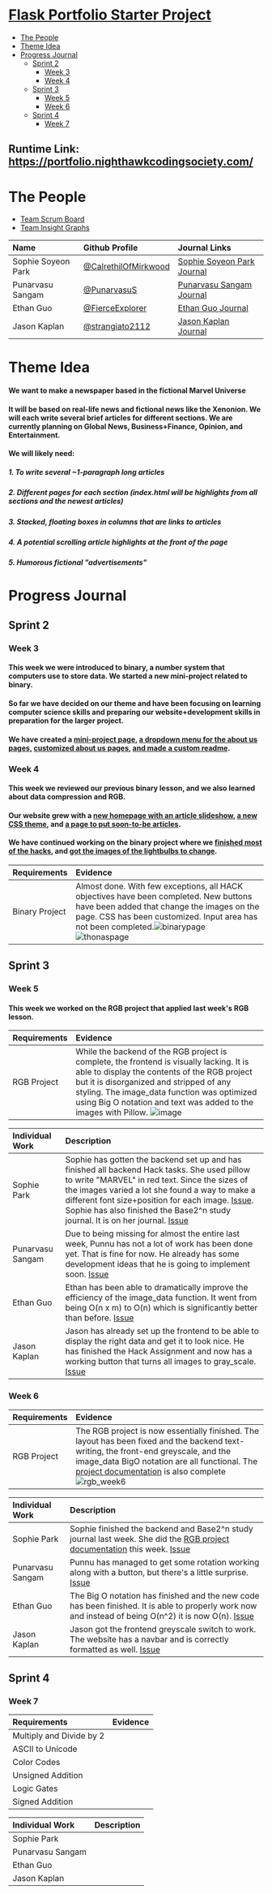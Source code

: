 # [Flask Portfolio Starter Project](https://nighthawkcodingsociety.com/projectsearch/details/Flask%20Portfolio%20Starter)
<!--ts-->
   * [The People](#the-people)
   * [Theme Idea](#theme-idea)
   * [Progress Journal](#progress-journal)
      * [Sprint 2](#sprint-2)
         * [Week 3](#week-3)
         * [Week 4](#week-4)
      * [Sprint 3](#sprint-3)
         * [Week 5](#week-5)
         * [Week 6](#week-6)
      * [Sprint 4](#sprint-4)
         * [Week 7](#week-7)
<!--te-->
## Runtime Link: https://portfolio.nighthawkcodingsociety.com/
# The People

- [Team Scrum Board](https://github.com/CalrethilOfMirkwood/flask_portfolio/projects/1)
- [Team Insight Graphs](https://github.com/CalrethilOfMirkwood/flask_portfolio/graphs/contributors)

 Name | Github Profile | Journal Links
| :---- | :---- | :---- |
| Sophie Soyeon Park | [@CalrethilOfMirkwood](https://github.com/CalrethilOfMirkwood) | [Sophie Soyeon Park Journal](https://docs.google.com/document/d/1p0HJV9DaE6A2R0R5cqNIFT2G01R6gcRTk_YQLqi-JYE/edit?usp=sharing) 
| Punarvasu Sangam | [@PunarvasuS](https://github.com/PunarvasuS) | [Punarvasu Sangam Journal](https://docs.google.com/document/d/1fD9aVooS0dbOJZCmh1KXjiAS6M9TM4oYgXOhvFVISPk/edit?usp=sharing) 
| Ethan Guo | [@FierceExplorer](https://github.com/FierceExplorer) | [Ethan Guo Journal](https://docs.google.com/document/d/11vsWPaCuoXcu6-stnnRsQocQagZt6etMUKN_my-wCZQ/edit)
| Jason Kaplan | [@strangiato2112](https://github.com/strangiato2112) | [Jason Kaplan Journal](https://docs.google.com/document/d/1_07UqztsMrCB-25jyAmEY0PtHlpxz_5iJnr5U1ZaHe8/edit)


# Theme Idea
#### We want to make a newspaper based in the fictional Marvel Universe
#### It will be based on real-life news and fictional news like the Xenonion.  We will each write several brief articles for different sections.  We are currently planning on Global News, Business+Finance, Opinion, and Entertainment.
#### We will likely need:
##### 1. To write several ~1-paragraph long articles
##### 2. Different pages for each section (index.html will be highlights from all sections and the newest articles)
##### 3. Stacked, floating boxes in columns that are links to articles
##### 4. A potential scrolling article highlights at the front of the page
##### 5. Humorous fictional "advertisements"
# Progress Journal
## Sprint 2
### Week 3
#### This week we were introduced to binary, a number system that computers use to store data.  We started a new mini-project related to binary.
#### So far we have decided on our theme and have been focusing on learning computer science skills and preparing our website+development skills in preparation for the larger project.
#### We have created a [mini-project page](https://github.com/CalrethilOfMirkwood/flask_portfolio/blob/main/templates/sus.html), [a dropdown menu for the about us pages](https://github.com/CalrethilOfMirkwood/flask_portfolio/issues/5), [customized about us pages](https://github.com/CalrethilOfMirkwood/flask_portfolio/issues/7), [and made a custom readme](https://github.com/CalrethilOfMirkwood/flask_portfolio/issues/4).
### Week 4
#### This week we reviewed our previous binary lesson, and we also learned about data compression and RGB.
#### Our website grew with a [new homepage with an article slideshow](https://github.com/CalrethilOfMirkwood/flask_portfolio/issues/2), [a new CSS theme](https://github.com/CalrethilOfMirkwood/flask_portfolio/issues/2), and [a page to put soon-to-be articles](https://github.com/CalrethilOfMirkwood/flask_portfolio/issues/2).
#### We have continued working on the binary project where we [finished most of the hacks](https://github.com/CalrethilOfMirkwood/flask_portfolio/issues/8), and [got the images of the lightbulbs to change](https://github.com/CalrethilOfMirkwood/flask_portfolio/issues/9).
| Requirements | Evidence |
| :----- | :----- |
| Binary Project | Almost done. With few exceptions, all HACK objectives have been completed. New buttons have been added that change the images on the page. CSS has been customized.  Input area has not been completed.![binarypage](https://user-images.githubusercontent.com/82109882/133879280-9e10e3f1-a3fd-4b1a-a728-566f6b1180b5.PNG) ![thonaspage](https://user-images.githubusercontent.com/82109882/133879296-7766613d-ca87-4d2e-9bd3-fdafdc14fa52.PNG) | 
## Sprint 3
### Week 5
#### This week we worked on the RGB project that applied last week's RGB lesson.
| Requirements | Evidence |
| :----- | :----- |
| RGB Project |  While the backend of the RGB project is complete, the frontend is visually lacking.  It is able to display the contents of the RGB project but it is disorganized and stripped of any styling. The image_data function was optimized using Big O notation and text was added to the images with Pillow. ![image](https://user-images.githubusercontent.com/82109882/134606070-dfd97632-e32e-4341-8331-aee2cef86d6c.png) |
 
| Individual Work | Description |
| :----- | :----- |
| Sophie Park | Sophie has gotten the backend set up and has finished all backend Hack tasks.  She used pillow to write "MARVEL" in red text. Since the sizes of the images varied a lot she found a way to make a different font size+position for each image. [Issue](https://github.com/CalrethilOfMirkwood/flask_portfolio/issues/13). Sophie has also finished the Base2^n study journal. It is on her journal. [Issue](https://github.com/CalrethilOfMirkwood/flask_portfolio/issues/17) |
| Punarvasu Sangam | Due to being missing for almost the entire last week, Punnu has not a lot of work has been done yet. That is fine for now. He already has some development ideas that he is going to implement soon. [Issue](https://github.com/CalrethilOfMirkwood/flask_portfolio/issues/16) |
| Ethan Guo | Ethan has been able to dramatically improve the efficiency of the image_data function.  It went from being O(n x m) to O(n) which is significantly better than before. [Issue](https://github.com/CalrethilOfMirkwood/flask_portfolio/issues/15) |
| Jason Kaplan | Jason has already set up the frontend to be able to display the right data and get it to look nice. He has finished the Hack Assignment and now has a working button that turns all images to gray_scale. [Issue](https://github.com/CalrethilOfMirkwood/flask_portfolio/issues/14) |
### Week 6
| Requirements | Evidence |
| :----- | :------ |
| RGB Project | The RGB project is now essentially finished.  The layout has been fixed and the backend text-writing, the front-end greyscale, and the image_data BigO notation are all functional.  The [project documentation](https://docs.google.com/document/d/1p0HJV9DaE6A2R0R5cqNIFT2G01R6gcRTk_YQLqi-JYE/edit#heading=h.baeoff914e24) is also complete ![rgb_week6](https://user-images.githubusercontent.com/82109882/135728508-3905ab3e-b7ec-44e6-97dc-33f97990a848.PNG) |

| Individual Work | Description |
| :----- | :----- |
| Sophie Park | Sophie finished the backend and Base2^n study journal last week.  She did the [RGB project documentation](https://docs.google.com/document/d/1p0HJV9DaE6A2R0R5cqNIFT2G01R6gcRTk_YQLqi-JYE/edit#heading=h.baeoff914e24) this week. [Issue](https://github.com/CalrethilOfMirkwood/flask_portfolio/issues/24) |
| Punarvasu Sangam | Punnu has managed to get some rotation working along with a button, but there's a little surprise.  [Issue](https://github.com/CalrethilOfMirkwood/flask_portfolio/issues/16) |
| Ethan Guo | The Big O notation has finished and the new code has been finished. It is able to properly work now and instead of being O(n^2) it is now O(n). [Issue](https://github.com/CalrethilOfMirkwood/flask_portfolio/issues/15) |
| Jason Kaplan | Jason got the frontend greyscale switch to work. The website has a navbar and is correctly formatted as well.  [Issue](https://github.com/CalrethilOfMirkwood/flask_portfolio/issues/14) |
## Sprint 4
### Week 7
| Requirements | Evidence |
| :---- | :----- |
| Multiply and Divide by 2 |  |
| ASCII to Unicode |  |
| Color Codes |  |
| Unsigned Addition |  |
| Logic Gates |  |
| Signed Addition |  |

| Individual Work | Description |
| :----- | :----- |
| Sophie Park |  |
| Punarvasu Sangam |  |
| Ethan Guo |  |
| Jason Kaplan |  |
